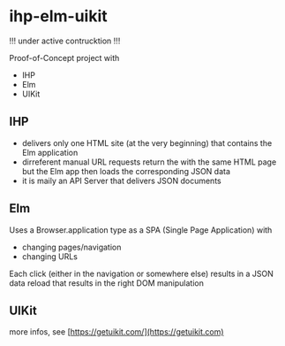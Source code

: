 # ihp-elm-uikit

!!! under active contrucktion !!!

Proof-of-Concept project with
- IHP
- Elm
- UIKit

## IHP
- delivers only one HTML site (at the very beginning) that contains the Elm application
- dirreferent manual URL requests return the with the same HTML page but the Elm app then loads the corresponding JSON data
- it is maily an API Server that delivers JSON documents

## Elm
Uses a Browser.application type as a SPA (Single Page Application)
with
- changing pages/navigation
- changing URLs

Each click (either in the navigation or somewhere else) results in a JSON data reload that results in the right DOM manipulation

## UIKit
more infos, see [https://getuikit.com/](https://getuikit.com)
